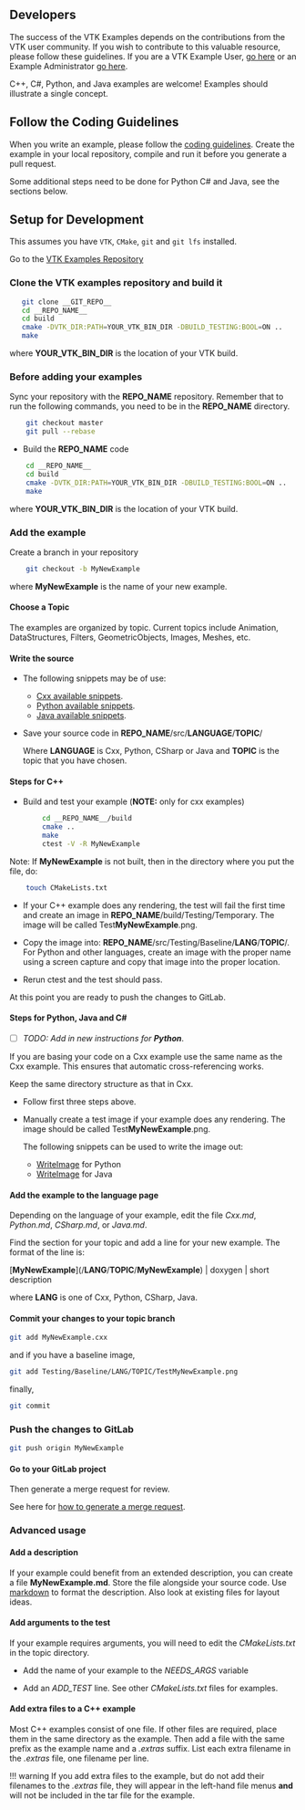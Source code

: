 ## Developers

The success of the VTK Examples depends on the contributions from the VTK user community. If you wish to contribute to this valuable resource, please follow these guidelines. If you are a VTK Example User, [go here](../ForUsers) or an Example Administrator [go here](../ForAdministrators).

C++, C#,  Python, and Java examples are welcome! Examples should illustrate a single concept.

## Follow the Coding Guidelines

When you write an example, please follow the [coding guidelines](../Guidelines). Create the example in your local repository, compile and run it before you generate a pull request.

Some additional steps need to be done for Python C# and Java, see the sections below.

## Setup for Development

This assumes you have `VTK`, `CMake`, `git` and `git lfs` installed.

Go to the [VTK Examples Repository](__SITE_REPOSITORY__)

### Clone the VTK examples repository and build it

``` bash
   git clone __GIT_REPO__
   cd __REPO_NAME__
   cd build
   cmake -DVTK_DIR:PATH=YOUR_VTK_BIN_DIR -DBUILD_TESTING:BOOL=ON ..
   make
```

   where **YOUR_VTK_BIN_DIR** is the location of your VTK build.

### Before adding your examples

Sync your repository with the __REPO_NAME__ repository. Remember that to run the following commands, you need to be in the **__REPO_NAME__** directory.

``` bash
    git checkout master
    git pull --rebase
```

* Build the __REPO_NAME__ code

``` bash
    cd __REPO_NAME__
    cd build
    cmake -DVTK_DIR:PATH=YOUR_VTK_BIN_DIR -DBUILD_TESTING:BOOL=ON ..
    make
```

where **YOUR_VTK_BIN_DIR** is the location of your VTK build.

### Add the example

Create a branch in your repository

``` bash
    git checkout -b MyNewExample
```

  where **MyNewExample** is the name of your new example.

#### Choose a Topic

The examples are organized by topic. Current topics include Animation,
DataStructures, Filters, GeometricObjects, Images, Meshes, etc.

#### Write the source

* The following snippets may be of use:

  * [Cxx available snippets](../../Cxx/Snippets).
  * [Python available snippets](../../Python/Snippets).
  * [Java available snippets](../../Java/Snippets).

* Save your source code in __REPO_NAME__/src/**LANGUAGE**/**TOPIC**/

    Where **LANGUAGE** is Cxx, Python, CSharp or Java and **TOPIC** is the topic that you have chosen.

#### Steps for C++

* Build and test your example (**NOTE:** only for cxx examples)

``` bash
        cd __REPO_NAME__/build
        cmake ..
        make
        ctest -V -R MyNewExample
```

Note: If **MyNewExample** is not built, then in the directory where you put the file, do:

``` bash
    touch CMakeLists.txt
```

* If your C++ example does any rendering, the test will fail the first time and create an image in __REPO_NAME__/build/Testing/Temporary. The image will be called Test**MyNewExample**.png.

* Copy the image into: __REPO_NAME__/src/Testing/Baseline/**LANG**/**TOPIC**/. For Python and other languages, create an image with the proper name using a screen capture and copy that image into the proper location.

* Rerun ctest and the test should pass.

At this point you are ready to push the changes to GitLab.

#### Steps for Python, Java and C#

* [ ] *TODO: Add in new instructions for* ***Python***.

If you are basing your code on a Cxx example use the same name as the Cxx example. This ensures that automatic cross-referencing works.

Keep the same directory structure as that in Cxx.

* Follow first three steps above.
* Manually create a test image if your example does any rendering. The image should be called Test**MyNewExample**.png.

  The following snippets can be used to write the image out:

  * [WriteImage](../../Python/Snippets/WriteImage/) for Python
  * [WriteImage](../../Java/Snippets/WriteImage/) for Java

#### Add the example to the language page

Depending on the language of your example, edit the file *Cxx.md*, *Python.md*, *CSharp.md*, or *Java.md*.

Find the section for your topic and add a line for your new example. The format of the line is:

\[**MyNewExample**\]\(/**LANG**/**TOPIC**/**MyNewExample**\) | doxygen | short description

where **LANG** is one of Cxx, Python, CSharp, Java.

#### Commit your changes to your topic branch

``` bash
git add MyNewExample.cxx
```

and if you have a baseline image,

``` bash
git add Testing/Baseline/LANG/TOPIC/TestMyNewExample.png
```

finally,

``` bash
git commit
```

### Push the changes to GitLab

``` bash
git push origin MyNewExample
```

#### Go to your GitLab project

Then generate a merge request for review.

See here for [how to generate a merge request](https://docs.gitlab.com/ee/user/project/merge_requests/creating_merge_requests.html).

### Advanced usage

#### Add a description

If your example could benefit from an extended description, you can create a file **MyNewExample.md**. Store the file alongside your source code. Use [markdown](https://guides.github.com/features/mastering-markdown/) to format the description. Also look at existing files for layout ideas.

#### Add arguments to the test

If your example requires arguments, you will need to edit the *CMakeLists.txt* in the topic directory.

* Add the name of your example to the *NEEDS_ARGS* variable

* Add an *ADD_TEST* line. See other *CMakeLists.txt* files for examples.

#### Add extra files to a C++ example

Most C++ examples consist of one file. If other files are required,
place them in the same directory as the example. Then add a file with
the same prefix as the example name and a *.extras* suffix. List each
extra filename in the *.extras* file, one filename per line.

!!! warning
    If you add extra files to the example, but do not add their filenames to the *.extras* file, they will appear in the left-hand file menus **and** will not be included in the tar file for the example.
